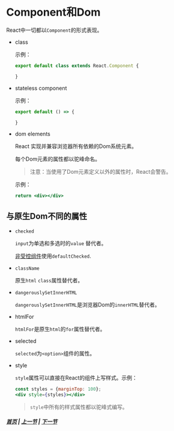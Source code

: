 # Component和Dom

React中一切都以`Component`的形式表现。

  * class

    示例：
    ```jsx
    export default class extends React.Component {

    }
    ```

  * stateless component

    示例：
    ```jsx
    export default () => {

    }
    ```

  * dom elements
    
    React 实现并兼容浏览器所有依赖的Dom系统元素。

    每个Dom元素的属性都以驼峰命名。

    >注意：当使用了Dom元素定义以外的属性时，React会警告。

    示例：
    ```jsx
    return <div></div>
    ```
## 与原生Dom不同的属性

 * `checked`
   
    `input`为单选和多选时的`value` 替代者。

    [非受控组件]('../chapter03/01.md')使用`defaultChecked`.

  * `className`
    
    原生`html` `class`属性替代者。

 * `dangerouslySetInnerHTML`

    `dangerouslySetInnerHTML`是浏览器Dom的`innerHTML`替代者。

  * htmlFor

    `htmlFor`是原生`html`的`for`属性替代者。

  * selected

    `selected`为`<option>`组件的属性。 

  * style

    `style`属性可以直接在React的组件上写样式。示例：

    ```jsx
    const styles = {marginTop: 100};
    <div style={styles}></div> 
    ```
    > `style`中所有的样式属性都以驼峰式编写。


 ##### [首页](../../README.md) | [上一节](./03.md) | [下一节](./05.md) 
